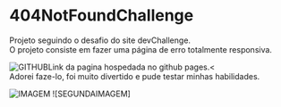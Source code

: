 # 404NotFoundChallenge
Projeto seguindo o desafio do site devChallenge.<br>
O projeto consiste em fazer uma página de erro totalmente responsiva.

![GITHUB](https://jerrayner.github.io/404NotFoundChallenge/)Link da pagina hospedada no github pages.<<br>
Adorei faze-lo, foi muito divertido e pude testar minhas habilidades.

![IMAGEM]()
![SEGUNDAIMAGEM]